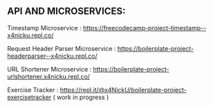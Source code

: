 ## API AND MICROSERVICES: 

Timestamp Microservice : https://freecodecamp-project-timestamp--x4nicku.repl.co/

Request Header Parser Microservice : https://boilerplate-project-headerparser--x4nicku.repl.co/

URL Shortener Microservice : https://boilerplate-project-urlshortener.x4nicku.repl.co/

Exercise Tracker : https://repl.it/@x4NickU/boilerplate-project-exercisetracker ( work in progress )
